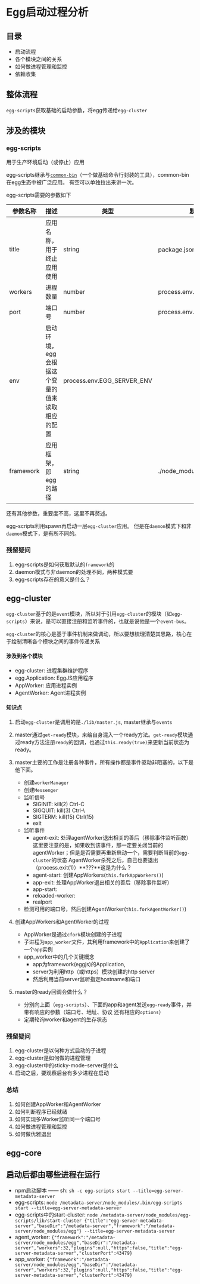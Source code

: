# Egg启动过程分析

## 目录

 * 启动流程
 * 各个模块之间的关系
 * 如何做进程管理和监控
 * 依赖收集

## 整体流程

`egg-scripts`获取基础的启动参数，将egg传递给`egg-cluster`


## 涉及的模块

### egg-scripts

用于生产环境启动（或停止）应用

egg-scripts继承与[`common-bin`](https://github.com/node-modules/common-bin)（一个做基础命令行封装的工具），common-bin在egg生态中被广泛应用。
有空可以单独拉出来讲一次。

egg-scripts需要的参数如下


 | 参数名称 | 描述 | 类型 | 默认值 |
 | -----|-----|-----|-----|
 | title | 应用名称，用于终止应用使用 | string | package.json中的name |
 | workers | 进程数量 | number | process.env.EGG_WORKERS |
 | port | 端口号 | number | process.env.PORT |
 | env | 启动环境，egg会根据这个变量的值来读取相应的配置 | process.env.EGG_SERVER_ENV |
 | framework | 应用框架，即egg的路径 | string | ./node_modules/egg' |
 
 还有其他参数，重要度不高，这里不再赘述。
 
egg-scripts利用spawn再启动一层`egg-cluster`应用。
但是在`daemon`模式下和非`daemon`模式下，是有所不同的。 

### 残留疑问

 1. egg-scripts是如何获取默认的`framework`的
 2. daemon模式与非daemon的处理不同，两种模式要
 3. egg-scripts存在的意义是什么？

## egg-cluster
`egg-cluster`基于的是`event`模块，所以对于引用`egg-cluster`的模块（如`egg-scripts`）来说，是可以直接注册和监听事件的，也就是说他是一个`event-bus`。

`egg-cluster`的核心是基于事件机制来做调动，所以要想梳理清楚其思路，核心在于绘制清晰各个模块之间的事件传递关系

#### 涉及到各个模块

 * egg-cluster: 进程集群维护程序
 * egg.Application: EggJS应用程序
 * AppWorker: 应用进程实例
 * AgentWorker: Agent进程实例

#### 知识点
 1. 启动`egg-cluster`是调用的是`./lib/master.js`, master继承与`events`
 2. master通过`get-ready`模块，来给自身混入一个ready方法。`get-ready`模块通过ready方法注册`ready`的回调，也通过`this.ready(true)`来更新当前状态为ready。
 3. master主要的工作是注册各种事件，所有操作都是事件驱动非阻塞的，以下是他下面。
    * 创建`workerManager`
    * 创建`Messenger`
    * 监听信号
        * SIGINIT: kill(2) Ctrl-C
        * SIGQUIT: kill(3) Ctrl-\
        * SIGTERM: kill(15) Ctrl(15)
        * exit
    * 监听事件
        * agent-exit: 处理agentWorker退出相关的善后（移除事件监听函数）
            这里要注意的是，如果收到该事件，那一定要关闭当前的agentWorker；但是是否需要再重新启动一个，需要判断当前的`egg-cluster`的状态
            AgentWorker杀死之后，自己也要退出（process.exit(1)）**???**这是为什么？
        * agent-start: 创建AppWorkers(`this.forkAppWorkers()`)
        * app-exit: 处理AppWorker退出相关的善后（移除事件监听）
        * app-start:
        * reloaded-worker:
        * realport
    * 检测可用的端口号，然后创建AgentWorker(`this.forkAgentWorker()`)
    
 4. 创建AppWorkers和AgentWorker的过程  
     * AppWorker是通过`cfork`模块创建的子进程
     * 子进程为`app_worker`文件，其利用framework中的`Application`来创建了一个`app`实例
     * app_worker中的几个关键概念
        * app为framework(eggjs)的Application,
        * server为利用http（或https）模块创建的http server
        * 然后利用当前server监听指定hostname和端口
    
 5. master的ready回调会做什么？
    * 分别向上面（`egg-scripts`）、下面的app和agent发送`egg-ready`事件，并带有响应的参数（端口号、地址、协议 还有相应的`options`）
    * 定期轮询worker和agent的生存状态
        


### 残留疑问

 1. egg-cluster是以何种方式启动的子进程
 2. egg-cluster是如何做的进程管理
 3. egg-cluster中的sticky-mode-server是什么
 4. 启动之后，要观察后台有多少进程在启动
 
### 总结
 1. 如何创建AppWorker和AgentWorker
 2. 如何判断程序已经就绪
 3. 如何实现多Worker监听同一个端口号
 4. 如何做进程管理和监控
 5. 如何做优雅退出
 
## egg-core


## 启动后都由哪些进程在运行
 * npm启动脚本 —— sh: `sh -c egg-scripts start --title=egg-server-metadata-server`
 * egg-scripts: `node /metadata-server/node_modules/.bin/egg-scripts start --title=egg-server-metadata-server`
 * egg-scripts中的start-cluster: `node /metadata-server/node_modules/egg-scripts/lib/start-cluster {"title":"egg-server-metadata-server","baseDir":"/metadata-server","framework":"/metadata-server/node_modules/egg"} --title=egg-server-metadata-server`
 * agent_worker: `{"framework":"/metadata-server/node_modules/egg","baseDir":"/metadata-server","workers":32,"plugins":null,"https":false,"title":"egg-server-metadata-server","clusterPort":43479}`
 * app_worker: `{"framework":"/metadata-server/node_modules/egg","baseDir":"/metadata-server","workers":32,"plugins":null,"https":false,"title":"egg-server-metadata-server","clusterPort":43479}`
